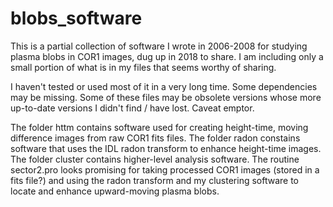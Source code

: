 # blobs_software

This is a partial collection of software I wrote in 2006-2008 for studying plasma blobs in COR1 images, dug up in 2018
to share.  I am including only a small portion of what is in my files that seems worthy of sharing.

I haven't tested or used most of it in a very long time.  Some dependencies may be missing.  Some of these files
may be obsolete versions whose more up-to-date versions I didn't find / have lost.  Caveat emptor.

The folder httm contains software used for creating height-time, moving difference images from raw COR1 fits files.
The folder radon constains software that uses the IDL radon transform to enhance height-time images.
The folder cluster contains higher-level analysis software.  The routine sector2.pro looks promising for taking 
  processed COR1 images (stored in a fits file?) and using the radon transform and my clustering software to locate
  and enhance upward-moving plasma blobs.
  
  

